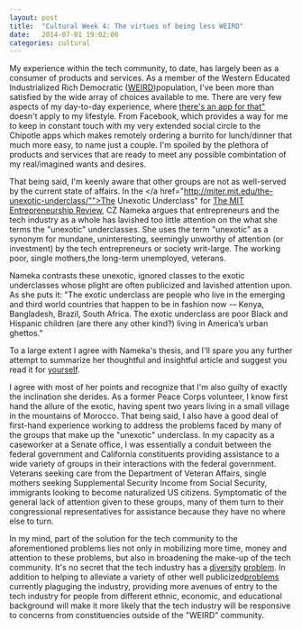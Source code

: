 ```yaml
---
layout: post
title:  "Cultural Week 4: The virtues of being less WEIRD"
date:   2014-07-01 19:02:00
categories: cultural
---
```


My experience within the tech community, to date, has largely been as a consumer of products and services. As a member of the Western Educated Industrialized Rich Democratic (<a href="http://www.scientificamerican.com/podcast/episode/psychology-studies-biased-toward-we-10-08-07/">WEIRD</a>)population, I've been more than satisfied by the wide array of choices available to me. There are very few aspects of my day-to-day experience, where <a href="https://www.youtube.com/watch?v=szrsfeyLzyg">there's an app for that"</a> doesn't apply to my lifestyle. From Facebook, which provides a way for me to keep in constant touch with my very extended social circle to the Chipotle apps which makes remotely ordering a burrito for lunch/dinner that much more easy, to name just a couple. I'm spoiled by the plethora of products and services that are ready to meet any possible combintation of my real/imagined wants and desires.

That being said, I'm keenly aware that other groups are not as well-served by the current state of affairs. In the </a href="http://miter.mit.edu/the-unexotic-underclass/"">The Unexotic Underclass"</a> for <a href="http://miter.mit.edu/">The MIT Entrepreneurship Review</a>, CZ Nameka argues that entrepreneurs and the tech industry as a whole has lavished too little attention on the what she terms the "unexotic" underclasses. She uses the term "unexotic" as a synonym for mundane, uninteresting, seemingly unworthy of attention (or investment) by the tech entrepreneurs or society writ-large. The working poor, single mothers,the long-term unemployed, veterans.

Nameka contrasts these unexotic, ignored classes to the exotic underclasses whose plight are often publicized and lavished attention upon. As she puts it: "The exotic underclass are people who live in the emerging and third world countries that happen to be in fashion now -– Kenya, Bangladesh, Brazil, South Africa. The  exotic underclass are poor Black and Hispanic children (are there any other kind?) living in America’s urban ghettos."

To a large extent I agree with Nameka's thesis, and I'll spare you any further attempt to summarize her thoughtful and insightful article and suggest you read it for <a href="http://miter.mit.edu/the-unexotic-underclass/">yourself</a>.

I agree with most of her points and recognize that I'm also guilty of exactly the inclination she derides. As a former Peace Corps volunteer, I know first hand the allure of the exotic, having spent two years living in a small village in the mountains of Morocco.  That being said, I also have a good deal of first-hand experience working to address the problems faced by many of the groups that make up the "unexotic" underclass. In my capacity as a caseworker at a Senate office, I was essentially a conduit between the federal government and California constituents providing assistance to a wide variety of groups in their interactions with the federal government. Veterans seeking care from the Department of Veteran Affairs, single mothers seeking Supplemental Security Income from Social Security, immigrants looking to become naturalized US citizens. Symptomatic of the general lack of attention given to these groups, many of them turn to their congressional representatives for assistance because they have no where else to turn.

In my mind, part of the solution for the tech community to the aforementioned problems lies not only in mobilizing more time, money and attention to these problems, but also in broadening the make-up of the tech community. It's no secret that the tech industry has a <a href="http://bits.blogs.nytimes.com/2014/02/02/techs-diversity-problem-is-apparent-as-early-as-high-school/">diversity</a> <a href="http://www.npr.org/blogs/alltechconsidered/2014/05/29/317024113/googles-white-male-heavy-staff-underlines-techs-diversity-problem">problem</a>. In addition to helping to alleviate a variety of other well publicized<a href="http://www.slate.com/blogs/future_tense/2013/03/25/adria_richards_her_firing_online_harassment_show_how_sexual_harassment_endures.html">problems</a> currently plaguging the industry, providing more avenues of entry to the tech industry for people from different ethnic, economic, and educational background will make it more likely that the tech industry will be responsive to concerns from constituencies outside of the "WEIRD" community.